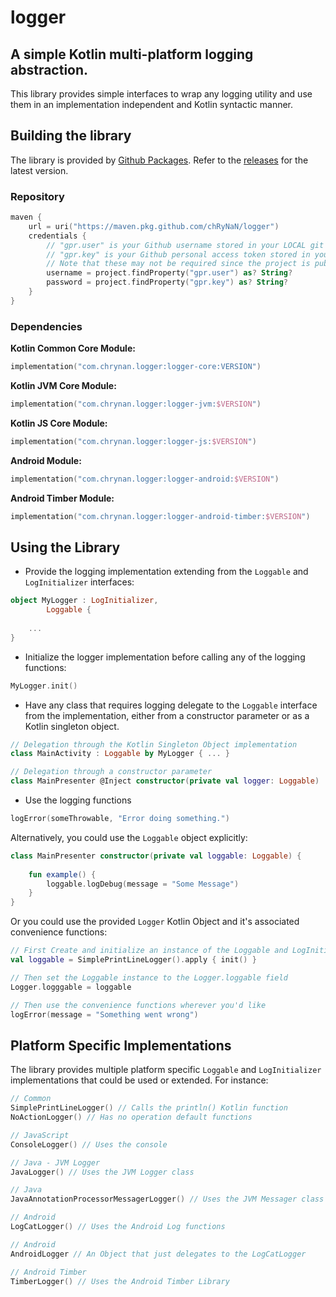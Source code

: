 # logger
## A simple Kotlin multi-platform logging abstraction.

This library provides simple interfaces to wrap any logging utility and use them in an implementation independent and Kotlin syntactic manner.

## Building the library

The library is provided by [Github Packages](https://github.com/chRyNaN/logger/packages). Refer to the [releases](https://github.com/chRyNaN/logger/releases) for the latest version.

### Repository
```kotlin
maven {
    url = uri("https://maven.pkg.github.com/chRyNaN/logger")
    credentials {
        // "gpr.user" is your Github username stored in your LOCAL git properties file
        // "gpr.key" is your Github personal access token stored in your LOCAL git properties file
        // Note that these may not be required since the project is public
        username = project.findProperty("gpr.user") as? String?
        password = project.findProperty("gpr.key") as? String?
    }
}
```

### Dependencies
**Kotlin Common Core Module:**
```kotlin
implementation("com.chrynan.logger:logger-core:VERSION")
```
**Kotlin JVM Core Module:**
```kotlin
implementation("com.chrynan.logger:logger-jvm:$VERSION")
```
**Kotlin JS Core Module:**
```kotlin
implementation("com.chrynan.logger:logger-js:$VERSION")
```
**Android Module:**
```kotlin
implementation("com.chrynan.logger:logger-android:$VERSION")
```
**Android Timber Module:**
```kotlin
implementation("com.chrynan.logger:logger-android-timber:$VERSION")
```

## Using the Library

* Provide the logging implementation extending from the `Loggable` and `LogInitializer` interfaces:
```kotlin
object MyLogger : LogInitializer,
        Loggable {
    
    ...
}
```

* Initialize the logger implementation before calling any of the logging functions:
```kotlin
MyLogger.init()
```

* Have any class that requires logging delegate to the `Loggable` interface from the implementation, either from a constructor parameter or as a Kotlin singleton object.
```kotlin
// Delegation through the Kotlin Singleton Object implementation
class MainActivity : Loggable by MyLogger { ... }
```
```kotlin
// Delegation through a constructor parameter
class MainPresenter @Inject constructor(private val logger: Loggable) : Loggable by logger { ... }
```

* Use the logging functions
```kotlin
logError(someThrowable, "Error doing something.")
```

Alternatively, you could use the `Loggable` object explicitly:
```kotlin
class MainPresenter constructor(private val loggable: Loggable) {
    
    fun example() {
        loggable.logDebug(message = "Some Message")
    }
}
```

Or you could use the provided `Logger` Kotlin Object and it's associated convenience functions:
```kotlin
// First Create and initialize an instance of the Loggable and LogInitializer interface
val loggable = SimplePrintLineLogger().apply { init() }

// Then set the Loggable instance to the Logger.loggable field
Logger.logggable = loggable

// Then use the convenience functions wherever you'd like
logError(message = "Something went wrong")
```

## Platform Specific Implementations

The library provides multiple platform specific `Loggable` and `LogInitializer` implementations that could be used or extended. For instance:
```kotlin
// Common
SimplePrintLineLogger() // Calls the println() Kotlin function
NoActionLogger() // Has no operation default functions

// JavaScript
ConsoleLogger() // Uses the console

// Java - JVM Logger
JavaLogger() // Uses the JVM Logger class

// Java
JavaAnnotationProcessorMessagerLogger() // Uses the JVM Messager class used in Annotation Processors

// Android 
LogCatLogger() // Uses the Android Log functions

// Android
AndroidLogger // An Object that just delegates to the LogCatLogger

// Android Timber
TimberLogger() // Uses the Android Timber Library
```